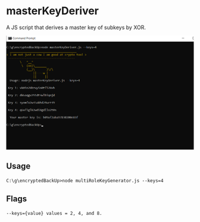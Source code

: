 # masterKeyDeriver
A JS script that derives a master key of subkeys by XOR. 

![ss](mk.png)



## Usage 
```
C:\g\encryptedBackUp>node multiRoleKeyGenerator.js --keys=4
```


## Flags 
```
--keys={value} values = 2, 4, and 8.
```

